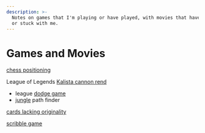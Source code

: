 ```yaml
---
description: >-
  Notes on games that I'm playing or have played, with movies that have inspired
  or stuck with me.
---
```


# Games and Movies



[chess positioning ](https://lichess.org/practice)

League of Legends [Kalista cannon rend](https://www.reddit.com/link/ax7ro6/video/bhvt96r254k21/player?utm_source=reddit&utm_medium=usertext&utm_name=KalistaMains&utm_content=t3_ax7ro6)

* league [dodge game](https://loldodgegame.com/choose_game.html)
* [jungle](https://www.jung.gg/) path finder 

[cards lacking originality](https://cardslackingoriginality.com/)

[scribble game](https://skribbl.io/) 



